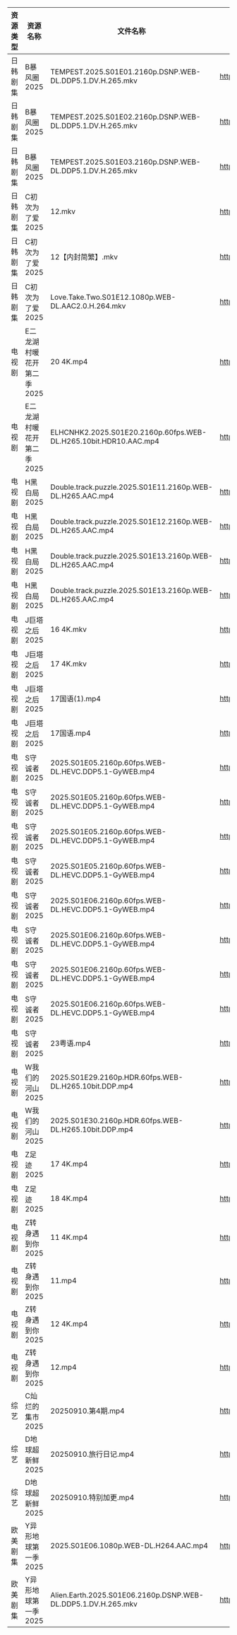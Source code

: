 | 资源类型 | 资源名称            | 文件名称                                                             | 分享链接                                 | 更新时间                |
| ---- | --------------- | ---------------------------------------------------------------- | ------------------------------------ | ------------------- |
| 日韩剧集 | B暴风圈2025        | TEMPEST.2025.S01E01.2160p.DSNP.WEB-DL.DDP5.1.DV.H.265.mkv        | https://pan.quark.cn/s/c0a81a60d31f  | 2025-09-10 21:14:51 |
| 日韩剧集 | B暴风圈2025        | TEMPEST.2025.S01E02.2160p.DSNP.WEB-DL.DDP5.1.DV.H.265.mkv        | https://pan.quark.cn/s/c0a81a60d31f  | 2025-09-10 21:14:48 |
| 日韩剧集 | B暴风圈2025        | TEMPEST.2025.S01E03.2160p.DSNP.WEB-DL.DDP5.1.DV.H.265.mkv        | https://pan.quark.cn/s/c0a81a60d31f  | 2025-09-10 21:14:41 |
| 日韩剧集 | C初次为了爱2025      | 12.mkv                                                           | https://pan.quark.cn/s/0523b5d1b795  | 2025-09-10 16:14:47 |
| 日韩剧集 | C初次为了爱2025      | 12【内封简繁】.mkv                                                     | https://pan.quark.cn/s/0523b5d1b795  | 2025-09-10 16:14:39 |
| 日韩剧集 | C初次为了爱2025      | Love.Take.Two.S01E12.1080p.WEB-DL.AAC2.0.H.264.mkv               | https://pan.quark.cn/s/0523b5d1b795  | 2025-09-10 16:14:43 |
| 电视剧  | E二龙湖村暖花开第二季2025 | 20 4K.mp4                                                        | https://www.alipan.com/s/8v2qX3dsefF | 2025-09-10 15:59:15 |
| 电视剧  | E二龙湖村暖花开第二季2025 | ELHCNHK2.2025.S01E20.2160p.60fps.WEB-DL.H265.10bit.HDR10.AAC.mp4 | https://pan.quark.cn/s/8fd0747e49e4  | 2025-09-10 16:15:30 |
| 电视剧  | H黑白局2025        | Double.track.puzzle.2025.S01E11.2160p.WEB-DL.H265.AAC.mp4        | https://pan.quark.cn/s/18c72e14cfcd  | 2025-09-10 16:17:30 |
| 电视剧  | H黑白局2025        | Double.track.puzzle.2025.S01E12.2160p.WEB-DL.H265.AAC.mp4        | https://pan.quark.cn/s/18c72e14cfcd  | 2025-09-10 16:17:27 |
| 电视剧  | H黑白局2025        | Double.track.puzzle.2025.S01E13.2160p.WEB-DL.H265.AAC.mp4        | https://pan.quark.cn/s/18c72e14cfcd  | 2025-09-10 16:17:19 |
| 电视剧  | H黑白局2025        | Double.track.puzzle.2025.S01E13.2160p.WEB-DL.H265.AAC.mp4        | https://www.alipan.com/s/8TAffJzSy3J | 2025-09-10 17:59:24 |
| 电视剧  | J巨塔之后2025       | 16 4K.mkv                                                        | https://www.alipan.com/s/eMFs2RDCMss | 2025-09-10 12:59:32 |
| 电视剧  | J巨塔之后2025       | 17 4K.mkv                                                        | https://www.alipan.com/s/eMFs2RDCMss | 2025-09-10 17:59:28 |
| 电视剧  | J巨塔之后2025       | 17国语(1).mp4                                                      | https://www.alipan.com/s/eMFs2RDCMss | 2025-09-10 20:59:29 |
| 电视剧  | J巨塔之后2025       | 17国语.mp4                                                         | https://www.alipan.com/s/eMFs2RDCMss | 2025-09-10 15:59:31 |
| 电视剧  | S守诚者2025        | 2025.S01E05.2160p.60fps.WEB-DL.HEVC.DDP5.1-GyWEB.mp4             | https://pan.quark.cn/s/1b4e789d7898  | 2025-09-10 01:21:43 |
| 电视剧  | S守诚者2025        | 2025.S01E05.2160p.60fps.WEB-DL.HEVC.DDP5.1-GyWEB.mp4             | https://pan.quark.cn/s/1b4e789d7898  | 2025-09-10 10:21:36 |
| 电视剧  | S守诚者2025        | 2025.S01E05.2160p.60fps.WEB-DL.HEVC.DDP5.1-GyWEB.mp4             | https://pan.quark.cn/s/1b4e789d7898  | 2025-09-10 16:22:36 |
| 电视剧  | S守诚者2025        | 2025.S01E05.2160p.60fps.WEB-DL.HEVC.DDP5.1-GyWEB.mp4             | https://pan.quark.cn/s/1b4e789d7898  | 2025-09-10 21:22:39 |
| 电视剧  | S守诚者2025        | 2025.S01E06.2160p.60fps.WEB-DL.HEVC.DDP5.1-GyWEB.mp4             | https://pan.quark.cn/s/1b4e789d7898  | 2025-09-10 01:21:39 |
| 电视剧  | S守诚者2025        | 2025.S01E06.2160p.60fps.WEB-DL.HEVC.DDP5.1-GyWEB.mp4             | https://pan.quark.cn/s/1b4e789d7898  | 2025-09-10 10:21:32 |
| 电视剧  | S守诚者2025        | 2025.S01E06.2160p.60fps.WEB-DL.HEVC.DDP5.1-GyWEB.mp4             | https://pan.quark.cn/s/1b4e789d7898  | 2025-09-10 16:22:33 |
| 电视剧  | S守诚者2025        | 2025.S01E06.2160p.60fps.WEB-DL.HEVC.DDP5.1-GyWEB.mp4             | https://pan.quark.cn/s/1b4e789d7898  | 2025-09-10 21:22:35 |
| 电视剧  | S守诚者2025        | 23粤语.mp4                                                         | https://pan.quark.cn/s/1b4e789d7898  | 2025-09-10 21:22:32 |
| 电视剧  | W我们的河山2025      | 2025.S01E29.2160p.HDR.60fps.WEB-DL.H265.10bit.DDP.mp4            | https://pan.quark.cn/s/c4dc5a2cd5fe  | 2025-09-10 21:24:24 |
| 电视剧  | W我们的河山2025      | 2025.S01E30.2160p.HDR.60fps.WEB-DL.H265.10bit.DDP.mp4            | https://pan.quark.cn/s/c4dc5a2cd5fe  | 2025-09-10 21:24:20 |
| 电视剧  | Z足迹2025         | 17 4K.mp4                                                        | https://www.alipan.com/s/n8xQyWpmxBd | 2025-09-10 20:56:17 |
| 电视剧  | Z足迹2025         | 18 4K.mp4                                                        | https://www.alipan.com/s/n8xQyWpmxBd | 2025-09-10 20:56:16 |
| 电视剧  | Z转身遇到你2025      | 11 4K.mp4                                                        | https://pan.quark.cn/s/3615a2d2ed2f  | 2025-09-10 16:28:56 |
| 电视剧  | Z转身遇到你2025      | 11.mp4                                                           | https://pan.quark.cn/s/3615a2d2ed2f  | 2025-09-10 16:29:03 |
| 电视剧  | Z转身遇到你2025      | 12 4K.mp4                                                        | https://pan.quark.cn/s/3615a2d2ed2f  | 2025-09-10 16:28:53 |
| 电视剧  | Z转身遇到你2025      | 12.mp4                                                           | https://pan.quark.cn/s/3615a2d2ed2f  | 2025-09-10 16:28:59 |
| 综艺   | C灿烂的集市2025      | 20250910.第4期.mp4                                                 | https://pan.quark.cn/s/b9e7edeff96e  | 2025-09-10 16:29:48 |
| 综艺   | D地球超新鲜2025      | 20250910.旅行日记.mp4                                                | https://pan.quark.cn/s/6d9ff5b2efaa  | 2025-09-10 16:30:02 |
| 综艺   | D地球超新鲜2025      | 20250910.特别加更.mp4                                                | https://pan.quark.cn/s/6d9ff5b2efaa  | 2025-09-10 16:30:06 |
| 欧美剧集 | Y异形地球第一季2025    | 2025.S01E06.1080p.WEB-DL.H264.AAC.mp4                            | https://pan.quark.cn/s/414812145daa  | 2025-09-10 16:26:55 |
| 欧美剧集 | Y异形地球第一季2025    | Alien.Earth.2025.S01E06.2160p.DSNP.WEB-DL.DDP5.1.DV.H.265.mkv    | https://pan.quark.cn/s/414812145daa  | 2025-09-10 16:26:58 |
